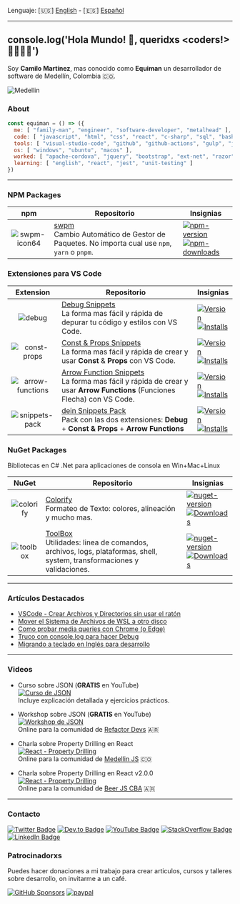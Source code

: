 Lenguaje: [🇺🇸] [English](README.md) - [🇪🇸] [Español](README-ES.md)

---

## console.log('Hola Mundo! 👋, queridxs <coders!> 👩‍💻👨‍💻')

Soy **Camilo Martínez**, mas conocido como **Equiman** un desarrollador de software de Medellín, Colombia 🇨🇴.

![Medellin](https://user-images.githubusercontent.com/933393/164779706-9434093e-61cd-4e6e-86a9-5c23ec90b1b1.png)

### About

```javascript
const equiman = () => ({
  me: [ "family-man", "engineer", "software-developer", "metalhead" ],
  code: [ "javascript", "html", "css", "react", "c-sharp", "sql", "bash", "batch" ],
  tools: [ "visual-studio-code", "github", "github-actions", "gulp", "jenkins", "gimp", "sonar-qube" ],
  os: [ "windows", "ubuntu", "macos" ],
  worked: [ "apache-cordova", "jquery", "bootstrap", "ext-net", "razor", "sql-server", "mysql", "excel-vba"],
  learning: [ "english", "react", "jest", "unit-testing" ]
})
```

---

### NPM Packages

| npm | Repositorio | Insignias |
| :---: | --------- | --------- |
| ![swpm-icon64](https://raw.githubusercontent.com/deinsoftware/swpm/main/.github/icons/icon_64.png) | [swpm](https://github.com/deinsoftware/swpm)<br/>Cambio Automático de Gestor de Paquetes. No importa cual use `npm`, `yarn` o `pnpm`. | [![npm-version](https://img.shields.io/npm/v/swpm.svg?color=blue)](https://www.npmjs.com/package/swpm)<br/>[![npm-downloads](https://img.shields.io/npm/dt/swpm)](https://www.npmjs.com/package/swpm) |

### Extensiones para VS Code

| Extension | Repositorio | Insignias |
| :-------: | ----------- | --------- |
| ![debug](https://user-images.githubusercontent.com/933393/177670862-31c779bc-2062-42dd-bb49-d0d705abece3.png) | [Debug Snippets](https://github.com/deinsoftware/vscode-debug-snippets)<br/>La forma mas fácil y rápida de depurar tu código y estilos con VS Code. | [![Version](https://img.shields.io/visual-studio-marketplace/v/deinsoftware.debug-snippets.svg)](https://marketplace.visualstudio.com/items?itemName=deinsoftware.debug-snippets)<br/>[![Installs](https://img.shields.io/visual-studio-marketplace/i/deinsoftware.debug-snippets.svg)](https://marketplace.visualstudio.com/items?itemName=deinsoftware.debug-snippets) |
| ![const-props](https://user-images.githubusercontent.com/933393/169392614-1131aedf-6152-4c63-9f73-36cfbfe82b94.png) | [Const & Props Snippets](https://github.com/deinsoftware/vscode-const-props-snippets)<br/>La forma mas fácil y rápida de crear y usar **Const** & **Props** con VS Code. | [![Version](https://img.shields.io/visual-studio-marketplace/v/deinsoftware.const-props-snippets.svg)](https://marketplace.visualstudio.com/items?itemName=deinsoftware.const-props-snippets)<br/>[![Installs](https://img.shields.io/visual-studio-marketplace/i/deinsoftware.const-props-snippets.svg)](https://marketplace.visualstudio.com/items?itemName=deinsoftware.const-props-snippets) |
| ![arrow-functions](https://user-images.githubusercontent.com/933393/169668134-08228ce4-ed43-4069-93cf-13dede9ba483.png) | [Arrow Function Snippets](https://github.com/deinsoftware/vscode-arrow-snippets)<br/>La forma mas fácil y rápida de crear y usar **Arrow Functions** (Funciones Flecha) con VS Code. | [![Version](https://img.shields.io/visual-studio-marketplace/v/deinsoftware.arrow-function-snippets.svg)](https://marketplace.visualstudio.com/items?itemName=deinsoftware.arrow-function-snippets)<br/>[![Installs](https://img.shields.io/visual-studio-marketplace/i/deinsoftware.arrow-function-snippets.svg)](https://marketplace.visualstudio.com/items?itemName=deinsoftware.arrow-function-snippets) |
| ![snippets-pack](https://user-images.githubusercontent.com/933393/169393637-4f583314-8322-4e41-99fb-e9cec60fb82e.png) | [dein Snippets Pack](https://github.com/deinsoftware/vscode-dein-snippets-pack)<br/>Pack con las dos extensiones: **Debug** + **Const & Props** + **Arrow Functions** | [![Version](https://img.shields.io/visual-studio-marketplace/v/deinsoftware.dein-snippets-pack.svg)](https://marketplace.visualstudio.com/items?itemName=deinsoftware.dein-snippets-pack)<br/>[![Installs](https://img.shields.io/visual-studio-marketplace/i/deinsoftware.dein-snippets-pack.svg)](https://marketplace.visualstudio.com/items?itemName=deinsoftware.dein-snippets-pack) |

### NuGet Packages

Bibliotecas en C# .Net para aplicaciones de consola en Win+Mac+Linux

| NuGet | Repositorio | Insignias |
| :---: | ----------- | --------- |
| ![colorify](https://user-images.githubusercontent.com/933393/207726829-78ce1466-f8d4-4d6c-8438-bc48407bbaa5.png) | [Colorify](https://github.com/deinsoftware/colorify)<br/>Formateo de Texto: colores, alineación y mucho mas. | [![nuget-version](https://img.shields.io/nuget/v/dein.Colorify.svg)](https://www.nuget.org/packages/dein.Colorify/)<br/>[![Downloads](https://img.shields.io/nuget/dt/dein.Colorify.svg)](https://www.nuget.org/packages/dein.Colorify/) |
| ![toolbox](https://user-images.githubusercontent.com/933393/169667696-63208dab-2a3a-4acc-91c3-0c5fbbb3b08d.png) | [ToolBox](https://github.com/deinsoftware/toolbox)<br/>Utilidades: linea de comandos, archivos, logs, plataformas, shell, system, transformaciones y validaciones. | [![nuget-version](https://img.shields.io/nuget/v/dein.ToolBox.svg)](https://www.nuget.org/packages/dein.ToolBox/)<br/>[![Downloads](https://img.shields.io/nuget/dt/dein.Toolbox.svg)](https://www.nuget.org/packages/dein.Toolbox/) |

---

### Artículos Destacados

- [VSCode - Crear Archivos y Directorios sin usar el ratón](https://dev.to/equimancho/vscode-crear-archivos-y-directorios-sin-usar-el-raton-1c19)
- [Mover el Sistema de Archivos de WSL a otro disco](https://dev.to/equimancho/mover-el-sistema-de-archivos-de-wsl-a-otro-disco-3fbi)
- [Como probar media queries con Chrome (o Edge)](https://dev.to/equimancho/como-probar-media-queries-con-chrome-4kb5)
- [Truco con console.log para hacer Debug](https://dev.to/equimancho/truco-con-console-log-para-hacer-debug-9j2)
- [Migrando a teclado en Inglés para desarrollo](https://dev.to/equimancho/migrando-a-teclado-en-ingles-para-desarrollo-a91)

---

### Videos

- Curso sobre JSON (**GRATIS** en YouTube)  
[![Curso de JSON](https://img.youtube.com/vi/JJFXgEpcGbg/mqdefault.jpg)](https://www.youtube.com/playlist?list=PLrDTf5qnZdEAiHO19QB9hq5QXAef1h8oY)  
Incluye explicación detallada y ejercicios prácticos.

- Workshop sobre JSON (**GRATIS** en YouTube)  
[![Workshop de JSON](https://img.youtube.com/vi/draXtq0gTrM/mqdefault.jpg)](https://www.youtube.com/playlist?list=PLrDTf5qnZdEDF1wXZjpJGfIf82r0Z_Meb)  
Online para la comunidad de [Refactor Devs](https://twitter.com/refactordevs) 🇦🇷

- Charla sobre Property Drilling en React  
[![React - Property Drilling](https://img.youtube.com/vi/awe9W4EbJXo/mqdefault.jpg)](https://www.youtube.com/watch?v=awe9W4EbJXo)  
Online para la comunidad de [Medellin JS](https://medellinjs.org/) 🇨🇴

- Charla sobre Property Drilling en React v2.0.0  
[![React - Property Drilling](https://img.youtube.com/vi/8dNgfqFmuw0/mqdefault.jpg)](https://youtu.be/8dNgfqFmuw0?t=5269)  
Online para la comunidad de [Beer JS CBA](https://www.beerjscba.com/) 🇦🇷

---

### Contacto

[![Twitter Badge](https://img.shields.io/badge/-@equimancho-gray?style=flat&labelColor=1DA1F2&logo=twitter&logoColor=white&link=https://twitter.com/equimancho)](https://twitter.com/equimancho)
[![Dev.to Badge](https://img.shields.io/badge/-@equimancho-gray?style=flat&labelColor=0A0A0A&logo=devdotto&logoColor=white&link=https://dev.to/equimancho)](https://dev.to/equimancho)
[![YouTube Badge](https://img.shields.io/badge/-@equimancho-gray?style=flat&labelColor=FF0000&logo=youtube&logoColor=white&link=https://youtube.com/c//equimancho)](https://youtube.com/c//equimancho)
[![StackOverflow Badge](https://img.shields.io/badge/-@equiman-gray?style=flat&labelColor=FE7A16&logo=stackoverflow&logoColor=white&link=https://stackoverflow.com/story/equiman)](https://stackoverflow.com/users/812915)
[![LinkedIn Badge](https://img.shields.io/badge/-@equiman-gray?style=flat&labelColor=0077B5&logo=linkedin&logoColor=white&link=https://linkedin.com/in/equiman)](https://linkedin.com/in/equiman)

### Patrocinadorxs

Puedes hacer donaciones a mi trabajo para crear articulos, cursos y talleres sobre desarrollo, on invitarme a un café.

[![GitHub Sponsors](https://img.shields.io/badge/-GitHub%20Sponsors-gray?style=flat&labelColor=171515&logo=github&logoColor=white&link=https://github.com/sponsors/deinsoftware)](https://github.com/sponsors/deinsoftware)
[![paypal](https://img.shields.io/badge/-PayPal-gray?style=flat&labelColor=00457C&logo=paypal&logoColor=white&link=https://paypal.me/equiman/3)](https://paypal.me/equiman/3)
